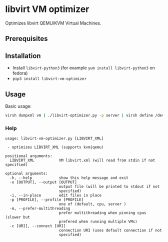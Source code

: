 # libvirt VM optimizer

Optimizes libvirt QEMU/KVM Virtual Machines.

## Prerequisites

## Installation
-  Install `libvirt-python3` (for example `yum install libvirt-python3` on fedora)
-  `pip3 install libvirt-vm-optimizer`

## Usage

Basic usage:

```bash
virsh dumpxml vm | ./libvirt-optimizer.py -p server | virsh define /dev/stdin
```


### Help
```
usage: libvirt-vm-optimizer.py [LIBVIRT_XML]

 - optimizes LIBVIRT_XML (supports kvm|qemu)

positional arguments:
  LIBVIRT_XML           VM libvirt.xml (will read from stdin if not specified)

optional arguments:
  -h, --help            show this help message and exit
  -o [OUTPUT], --output [OUTPUT]
                        output file (will be printed to stdout if not
                        specified)
  -i, --in-place        edit files in place
  -p [PROFILE], --profile [PROFILE]
                        one of (default, cpu, server )
  -m, --prefer-multithreading
                        prefer multithreading when pinning cpus (slower but
                        prefered when running multiple VMs)
  -c [URI], --connect [URI]
                        connection URI (uses default connection if not
                        specified)

```
